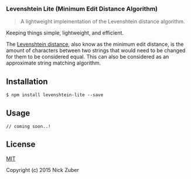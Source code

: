 ### Levenshtein Lite (Minimum Edit Distance Algorithm)

> A lightweight implementation of the Levenshtein distance algorithm.

Keeping things simple, lightweight, and efficient.

The [Levenshtein distance](https://en.wikipedia.org/wiki/Levenshtein_distance), also know as the minimum edit distance, is the amount of characters between two strings that would need to be changed for them to be considered equal. This can also be considered as an approximate string matching algorithm.

## Installation

```
$ npm install levenshtein-lite --save
```

## Usage

```
// coming soon..!
```

## License
[MIT](https://opensource.org/licenses/MIT)

Copyright (c) 2015 Nick Zuber
